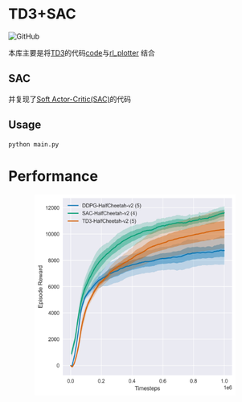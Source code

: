 # TD3+SAC
![GitHub](https://img.shields.io/github/license/gxywy/rl-plotter?style=flat-square) 

本库主要是将[TD3](https://arxiv.org/pdf/1802.09477.pdf)的代码[code](https://link.zhihu.com/?target=https%3A//github.com/sfujim/TD3)与[rl_plotter](https://github.com/gxywy/rl-plotter) 结合

## SAC

并复现了[Soft Actor-Critic(SAC)](https://arxiv.org/pdf/1801.01290.pdf)的代码


## Usage

```
python main.py
```

# Performance

<div align="center"><img width="400" height="400" src="https://github.com/ALiShan-RL/TD3-SAC/blob/main/img/HalfCheetah.png?raw=true"/></div>
